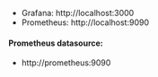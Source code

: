 - Grafana: http://localhost:3000
- Prometheus: http://localhost:9090


#### Prometheus datasource:
- http://prometheus:9090

